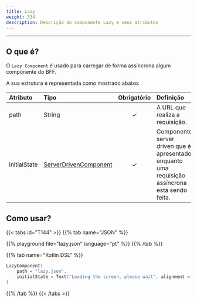 ```yaml
---
title: Lazy
weight: 334
description: Descrição do componente Lazy e seus atributos
---
```


---

## O que é?

O `Lazy Component` é usado para carregar de forma assíncrona algum componente do BFF.

A sua estrutura é representada como mostrado abaixo: 

| Atributo | Tipo | Obrigatório | Definição |
| :--- | :--- | :---: | :--- |
| path | String | ✓ | A URL que realiza a requisição. |
| initialState | [ServerDrivenComponent](/pt/docs/api/componentes/) | ✓ | Componente server driven que é apresentado enquanto uma requisição assíncrona está sendo feita. |

## Como usar?

{{< tabs id="T144" >}}
{{% tab name="JSON" %}}
<!-- json-playground:lazy.json
{
  "_beagleComponent_": "beagle:lazycomponent",
  "path": "lazy.json",
  "initialState": {
    "_beagleComponent_": "beagle:text",
    "text": "Loading the screen, please wait",
    "alignment": "CENTER"
  }
}
-->
{{% playground file="lazy.json" language="pt" %}}
{{% /tab %}}

{{% tab name="Kotlin DSL" %}}
```kotlin
LazyComponent(
    path = "lazy.json",
    initialState = Text("Loading the screen, please wait", alignment = TextAlignment.CENTER)
)
```
{{% /tab %}}
{{< /tabs >}}
